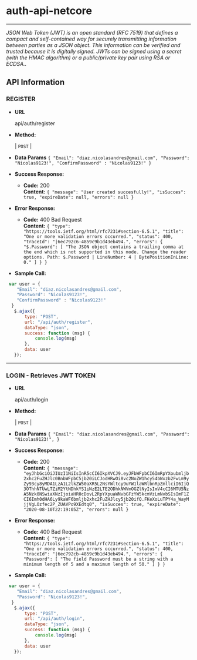 # auth-api-netcore

----

 _JSON Web Token (JWT) is an open standard (RFC 7519) that defines a compact and self-contained way for securely transmitting information between parties as a JSON object. This information can be verified and trusted because it is digitally signed. JWTs can be signed using a secret (with the HMAC algorithm) or a public/private key pair using RSA or ECDSA.._


## API Information
### REGISTER

* **URL**

  api/auth/register

* **Method:**
 

   | `POST` |   


* **Data Params**
`{
	"Email": "diaz.nicolasandres@gmail.com",
	"Password": "Nicolas9123!",
	"ConfirmPassword" : "Nicolas9123!"
}`

* **Success Response:**   

  * **Code:** 200 <br />
    **Content:** 
    `{
    "message": "User created succesfully!",
    "isSucces": true,
    "expireDate": null,
    "errors": null
}`
 
* **Error Response:** 

  * **Code:** 400 Bad Request <br />
    **Content:** `{
    "type": "https://tools.ietf.org/html/rfc7231#section-6.5.1",
    "title": "One or more validation errors occurred.",
    "status": 400,
    "traceId": "|6ec792c6-4859c9b1d43eb494.",
    "errors": {
        "$.Password": [
            "The JSON object contains a trailing comma at the end which is not supported in this mode. Change the reader options. Path: $.Password | LineNumber: 4 | BytePositionInLine: 0."
        ]
    }
}`

* **Sample Call:**


```javascript
 var user = {
	"Email": "diaz.nicolasandres@gmail.com",
	"Password": "Nicolas9123!",
	"ConfirmPassword" : "Nicolas9123!"
  }
   $.ajax({
       type: "POST",
       url: "/api/auth/register",
       dataType: "json",
       success: function (msg) {
           console.log(msg)
       },
       data: user
   });  

```

----

### LOGIN - Retrieves JWT TOKEN

* **URL**

  api/auth/login

* **Method:** 

   | `POST` |   


* **Data Params**
`{
	"Email": "diaz.nicolasandres@gmail.com",
	"Password": "Nicolas9123!",
}`

* **Success Response:**   

  * **Code:** 200 <br />
    **Content:** 
    `{
    "message": "eyJhbGciOiJIUzI1NiIsInR5cCI6IkpXVCJ9.eyJFbWFpbCI6ImRpYXoubmljb2xhc2FuZHJlc0BnbWFpbC5jb20iLCJodHRwOi8vc2NoZW1hcy54bWxzb2FwLm9yZy93cy8yMDA1LzA1L2lkZW50aXR5L2NsYWltcy9uYW1laWRlbnRpZmllciI6IjQ3OThhNTUwLTZiM2YtNDhkYS1iNzE2LTE2ODhkNWVmOGZlNyIsImV4cCI6MTU5NzA5Nzk0NSwiaXNzIjoiaHR0cDovL2RpYXpuaWNvbGFzYW5kcmVzLmNvbSIsImF1ZCI6Imh0dHA6Ly9kaWF6bmljb2xhc2FuZHJlcy5jb20ifQ.FKeXoLuTPY4a_WayMjjVgLOzfec2P_ZUAVPo9XEdtq0",
    "isSucces": true,
    "expireDate": "2020-08-10T22:19:05Z",
    "errors": null
}`
 
* **Error Response:** 

  * **Code:** 400 Bad Request <br />
    **Content:** ```{
    "type": "https://tools.ietf.org/html/rfc7231#section-6.5.1",
    "title": "One or more validation errors occurred.",
    "status": 400,
    "traceId": "|6ec792cb-4859c9b1d43eb494.",
    "errors": {
        "Password": [
            "The field Password must be a string with a minimum length of 5 and a maximum length of 50."
        ]
    }
}```
* **Sample Call:**


```javascript
 var user = {
	"Email": "diaz.nicolasandres@gmail.com",
	"Password": "Nicolas9123!",	
  }
   $.ajax({
       type: "POST",
       url: "/api/auth/login",
       dataType: "json",
       success: function (msg) {
           console.log(msg)
       },
       data: user
   }); 
 
```


